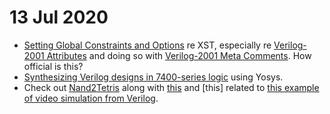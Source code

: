 # 13 Jul 2020

*   [Setting Global Constraints and Options](https://www.xilinx.com/support/documentation/sw_manuals/xilinx10/books/docs/xst/xst.pdf#page=310) re XST, especially re [Verilog-2001 Attributes](https://www.xilinx.com/support/documentation/sw_manuals/xilinx10/books/docs/xst/xst.pdf#page=314&zoom=100,70,602) and doing so with [Verilog-2001 Meta Comments](https://www.xilinx.com/support/documentation/sw_manuals/xilinx10/books/docs/xst/xst.pdf#page=315&zoom=100,70,704). How official is this?
*   [Synthesizing Verilog designs in 7400-series logic](https://hackaday.com/2019/07/20/breathing-led-done-with-raw-logic-synthesized-from-a-verilog-design/) using Yosys.
*   Check out [Nand2Tetris](https://www.nand2tetris.org/) along with [this](https://hackaday.io/project/160865-nand2tetris-in-verilog-part3-verilator-and-sdl2/details) and [this] related to [this example of video simulation from Verilog](https://twitter.com/richard_eng/status/1187073490442162179?lang=en).
